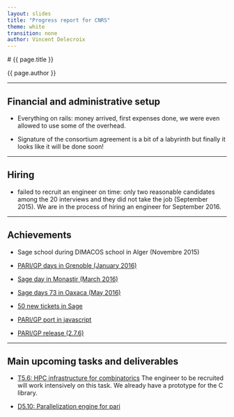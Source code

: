 ```yaml
---
layout: slides
title: "Progress report for CNRS"
theme: white
transition: none
author: Vincent Delecroix
---
```


<section data-markdown data-separator="^---\n" data-separator-vertical="^--\n">
# {{ page.title }}

{{ page.author }}

---

## Financial and administrative setup

- Everything on rails: money arrived, first expenses done,
  we were even allowed to use some of the overhead.

- Signature of the consortium agreement is a bit of a
  labyrinth but finally it looks like it will be done soon!

---
## Hiring

- failed to recruit an engineer on time: only two reasonable
  candidates among the 20 interviews and they did not take the job
  (September 2015). We are in the process of hiring an engineer for
  September 2016.

---
## Achievements

- Sage school during DIMACOS school in Alger (Novembre 2015)

- [PARI/GP days in Grenoble (January 2016)](http://pari.math.u-bordeaux.fr/Events/PARI2016/)

- [Sage day in Monastir (March 2016)](http://www.edsf.fss.rnu.tn/Colloque1/colloque3.html)

- [Sage days 73 in Oaxaca (May 2016)](http://wiki.sagemath.org/days73)

- [50 new tickets in Sage](https://trac.sagemath.org/query?author=~Vincent+Delecroix&or&author=~Adrien+Boussicault&max=500&col=id&col=summary&col=status&col=milestone&col=component&desc=1&order=milestone)

- [PARI/GP port in javascript](http://pari.math.u-bordeaux.fr/gp.html)

- [PARI/GP release (2.7.6)](http://pari.math.u-bordeaux.fr/download.html)

---
## Main upcoming tasks and deliverables

- [T5.6: HPC infrastructure for combinatorics](https://github.com/OpenDreamKit/OpenDreamKit/issues/104)
  The engineer to be recruited will work intensively on this task. We
  already have a prototype for the C library.

- [D5.10: Parallelization engine for pari](https://github.com/OpenDreamKit/OpenDreamKit/issues/108)

</section>
